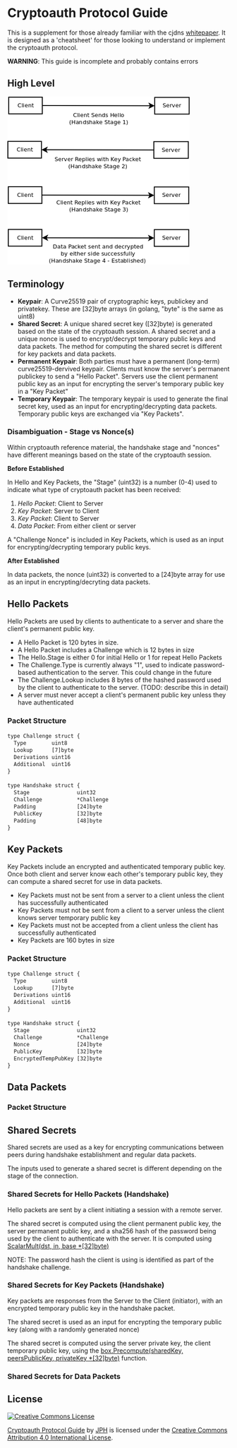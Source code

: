 # Cryptoauth Protocol Guide

This is a supplement for those already familiar with the cjdns [whitepaper](https://github.com/cjdelisle/cjdns/blob/master/doc/Whitepaper.md). It is designed as a 'cheatsheet' for those looking to understand or implement the cryptoauth protocol.

**WARNING**: This guide is incomplete and probably contains errors

## High Level

![Cryptoauth handshake flow](https://raw.githubusercontent.com/nsjph/cryptoauth/master/docs/handshake.png)

## Terminology

* **Keypair**: A Curve25519 pair of cryptographic keys, publickey and privatekey. These are [32]byte arrays (in golang, "byte" is the same as uint8)
* **Shared Secret**: A unique shared secret key ([32]byte) is generated based on the state of the cryptoauth session. A shared secret and a unique nonce is used to encrypt/decrypt temporary public keys and data packets. The method for computing the shared secret is different for key packets and data packets.
* **Permanent Keypair**: Both parties must have a permanent (long-term) curve25519-dervived keypair. Clients must know the server's permanent publickey to send a "Hello Packet". Servers use the client permanent public key as an input for encrypting the server's temporary public key in a "Key Packet"
* **Temporary Keypair**: The temporary keypair is used to generate the final secret key, used as an input for encrypting/decrypting data packets. Temporary public keys are exchanged via "Key Packets".

### Disambiguation - Stage vs Nonce(s)

Within cryptoauth reference material, the handshake stage and "nonces" have different meanings based on the state of the cryptoauth session.

**Before Established**

In Hello and Key Packets, the "Stage" (uint32) is a number (0-4) used to indicate what type of cryptoauth packet has been received:

1. *Hello Packet*: Client to Server
2. *Key Packet*: Server to Client
3. *Key Packet*: Client to Server
4. *Data Packet*: From either client or server

A "Challenge Nonce" is included in Key Packets, which is used as an input for encrypting/decrypting temporary public keys.

**After Established**

In data packets, the nonce (uint32) is converted to a [24]byte array for use as an input in encrypting/decryting data packets.

## Hello Packets

Hello Packets are used by clients to authenticate to a server and share the client's permanent public key.

* A Hello Packet is 120 bytes in size.
* A Hello Packet includes a Challenge which is 12 bytes in size
* The Hello.Stage is either 0 for initial Hello or 1 for repeat Hello Packets
* The Challenge.Type is currently always "1", used to indicate password-based authentication to the server. This could change in the future 
* The Challenge.Lookup includes 8 bytes of the hashed password used by the client to authenticate to the server. (TODO: describe this in detail)
* A server must never accept a client's permanent public key unless they have authenticated

### Packet Structure

    type Challenge struct {
      Type        uint8 
      Lookup      [7]byte
      Derivations uint16
      Additional  uint16
    }

    type Handshake struct {
      Stage               uint32
      Challenge           *Challenge
      Padding             [24]byte
      PublicKey           [32]byte
      Padding             [48]byte
    }

## Key Packets

Key Packets include an encrypted and authenticated temporary public key. Once both client and server know each other's temporary public key, they can compute a shared secret for use in data packets.

* Key Packets must not be sent from a server to a client unless the client has successfully authenticated
* Key Packets must not be sent from a client to a server unless the client knows server temporary public key
* Key Packets must not be accepted from a client unless the client has successfully authenticated
* Key Packets are 160 bytes in size

### Packet Structure

    type Challenge struct {
      Type        uint8 
      Lookup      [7]byte
      Derivations uint16
      Additional  uint16
    }

    type Handshake struct {
      Stage               uint32
      Challenge           *Challenge
      Nonce               [24]byte
      PublicKey           [32]byte
      EncryptedTempPubKey [32]byte
    }

## Data Packets

### Packet Structure

## Shared Secrets

Shared secrets are used as a key for encrypting communications between peers during handshake establishment and regular data packets.

The inputs used to generate a shared secret is different depending on the stage of the connection.

### Shared Secrets for Hello Packets (Handshake)

Hello packets are sent by a client initiating a session with a remote server. 

The shared secret is computed using the client permanent public key, the server permanent public key, and a sha256 hash of the password being used by the client to authenticate with the server. It is computed using [ScalarMult(dst, in, base *[32]byte)](https://godoc.org/golang.org/x/crypto/curve25519#ScalarMult)

NOTE: The password hash the client is using is identified as part of the handshake challenge.

### Shared Secrets for Key Packets (Handshake)

Key packets are responses from the Server to the Client (initiator), with an encrypted temporary public key in the handshake packet.

The shared secret is used as an input for encrypting the temporary public key (along with a randomly generated nonce)

The shared secret is computed using the server private key, the client temporary public key, using the [box.Precompute(sharedKey, peersPublicKey, privateKey *[32]byte)](http://godoc.org/golang.org/x/crypto/nacl/box#Precompute) function.

### Shared Secrets for Data Packets 


## License 

[![Creative Commons License](https://i.creativecommons.org/l/by/4.0/88x31.png)](http://creativecommons.org/licenses/by/4.0/)

[Cryptoauth Protocol Guide](https://github.com/nsjph/cryptoauth/blob/master/docs/protocol.md) by [JPH](mailto:jph@hackworth.be) is licensed under the [Creative Commons Attribution 4.0 International License](http://creativecommons.org/licenses/by/4.0/). 
